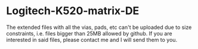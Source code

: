 # Logitech-K520-matrix-DE

The extended files with all the vias, pads, etc can't be uploaded due to size constraints, i.e. files bigger than 25MB allowed by github.
If you are interested in said files, please contact me and I will send them to you.
